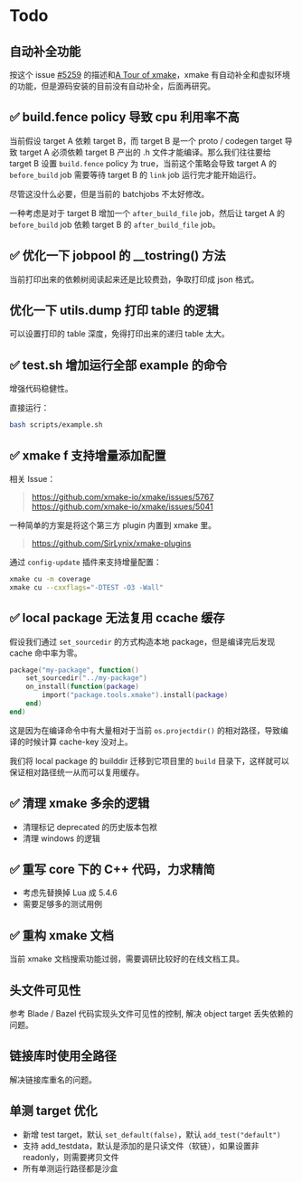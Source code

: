 # Todo

## 自动补全功能

按这个 issue [#5259](https://github.com/xmake-io/xmake/issues/5259) 的描述和[A Tour of xmake](https://zhuanlan.zhihu.com/p/548734585)，xmake 有自动补全和虚拟环境的功能，但是源码安装的目前没有自动补全，后面再研究。

## ✅ build.fence policy 导致 cpu 利用率不高

当前假设 target A 依赖 target B，而 target B 是一个 proto / codegen target 导致 target A 必须依赖 target B 产出的 .h 文件才能编译。那么我们往往要给 target B 设置 `build.fence` policy 为 true，当前这个策略会导致 target A 的 `before_build` job 需要等待 target B 的 `link` job 运行完才能开始运行。

尽管这没什么必要，但是当前的 batchjobs 不太好修改。

一种考虑是对于 target B 增加一个 `after_build_file` job，然后让 target A 的 `before_build` job 依赖 target B 的 `after_build_file` job。

## ✅ 优化一下 jobpool 的 __tostring() 方法

当前打印出来的依赖树阅读起来还是比较费劲，争取打印成 json 格式。

## 优化一下 utils.dump 打印 table 的逻辑

可以设置打印的 table 深度，免得打印出来的递归 table 太大。

## ✅ test.sh 增加运行全部 example 的命令

增强代码稳健性。

直接运行：

```bash
bash scripts/example.sh
```

## ✅ xmake f 支持增量添加配置

相关 Issue：

> <https://github.com/xmake-io/xmake/issues/5767>
> <https://github.com/xmake-io/xmake/issues/5041>

一种简单的方案是将这个第三方 plugin 内置到 xmake 里。

> <https://github.com/SirLynix/xmake-plugins>

通过 `config-update` 插件来支持增量配置：

```bash
xmake cu -m coverage
xmake cu --cxxflags="-DTEST -O3 -Wall"
```

## ✅ local package 无法复用 ccache 缓存

假设我们通过 `set_sourcedir` 的方式构造本地 package，但是编译完后发现 cache 命中率为零。

```lua
package("my-package", function()
    set_sourcedir("../my-package")
    on_install(function(package)
        import("package.tools.xmake").install(package)
    end)
end)
```

这是因为在编译命令中有大量相对于当前 `os.projectdir()` 的相对路径，导致编译的时候计算 cache-key 没对上。

我们将 local package 的 builddir 迁移到它项目里的 `build` 目录下，这样就可以保证相对路径统一从而可以复用缓存。

## ✅ 清理 xmake 多余的逻辑

* 清理标记 deprecated 的历史版本包袱
* 清理 windows 的逻辑

## ✅ 重写 core 下的 C++ 代码，力求精简

* 考虑先替换掉 Lua 成 5.4.6
* 需要足够多的测试用例

## ✅ 重构 xmake 文档

当前 xmake 文档搜索功能过弱，需要调研比较好的在线文档工具。

## 头文件可见性

参考 Blade / Bazel 代码实现头文件可见性的控制, 解决 object target 丢失依赖的问题。

## 链接库时使用全路径

解决链接库重名的问题。

## 单测 target 优化

* 新增 test target，默认 `set_default(false)`，默认 `add_test("default")`
* 支持 add_testdata，默认是添加的是只读文件（软链），如果设置非 readonly，则需要拷贝文件
* 所有单测运行路径都是沙盒
